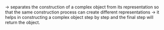 -> separates the construction of a complex object from its representation so that the same construction process can create different representations
-> it helps in constructing a complex object step by step and the final step will return the object.